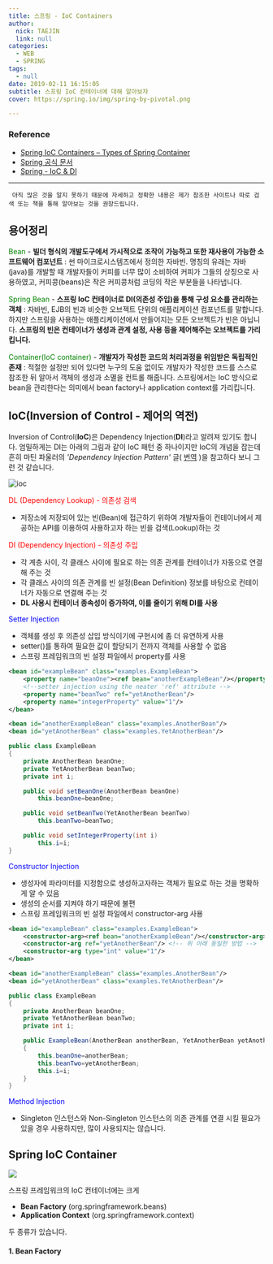```yaml
---
title: 스프링 - IoC Containers
author:
  nick: TAEJIN
  link: null
categories:
  - WEB
  - SPRING
tags:
  - null
date: 2019-02-11 16:15:05
subtitle: 스프링 IoC 컨테이너에 대해 알아보자
cover: https://spring.io/img/spring-by-pivotal.png

---
```


### Reference

- [Spring IoC Containers – Types of Spring Container](https://data-flair.training/blogs/spring-ioc-containers/)
- [Spring 공식 문서](https://docs.spring.io/spring/docs/5.1.4.RELEASE/spring-framework-reference/core.html#spring-core)
- [Spring - IoC & DI](https://isstory83.tistory.com/91)

------


` 아직 많은 것을 알지 못하기 때문에 자세하고 정확한 내용은 제가 참조한 사이트나 따로 검색 또는 책을 통해 알아보는 것을 권장드립니다.`



## 용어정리

<span style="color:green">Bean</span> - **빌더 형식의 개발도구에서 가시적으로 조작이 가능하고 또한 재사용이 가능한 소프트웨어 컴포넌트**
: 썬 마이크로시스템즈에서 정의한 자바빈. 명칭의 유래는 자바(java)를 개발할 때 개발자들이 커피를 너무 많이 소비하여 커피가 그들의 상징으로 사용하였고, 커피콩(beans)은 작은 커피콩처럼 코딩의 작은 부분들을 나타냅니다.



<span style="color:green">Spring Bean</span> - **스프링 IoC 컨테이너로 DI(의존성 주입)을 통해 구성 요소를 관리하는 객체**
: 자바빈, EJB의 빈과 비슷한 오브젝트 단위의 애플리케이션 컴포넌트를 말합니다. 하지만 스프링을 사용하는 애플리케이션에서 만들어지는 모든 오브젝트가 빈은 아닙니다. **스프링의 빈은 컨테이너가 생성과 관계 설정, 사용 등을 제어해주는 오브젝트를 가리킵니다.**



<span style="color:green">Container(IoC container)</span> - **개발자가 작성한 코드의 처리과정을 위임받은 독립적인 존재**
: 적절한 설정만 되어 있다면 누구의 도움 없이도 개발자가 작성한 코드를 스스로 참조한 뒤 알아서 객체의 생성과 소멸을 컨트롤 해줍니다. 스프링에서는 IoC 방식으로 bean을 관리한다는 의미에서 bean factory나 application context를 가리킵니다.



## IoC(Inversion of Control - 제어의 역전)

Inversion of Control(**IoC**)은 Dependency Injection(**DI**)라고 알려져 있기도 합니다. 엄밀하게는 DI는 아래의 그림과 같이 IoC 패턴 중 하나이지만 IoC의 개념을 잡는데 흔히 마틴 파울러의 *'Dependency Injection Pattern'* 글( [번역](http://wiki.javajigi.net/pages/viewpage.action?pageId=68) )을 참고하다 보니 그런 것 같습니다.

![ioc](https://img1.daumcdn.net/thumb/R720x0.q80/?scode=mtistory&fname=http%3A%2F%2Fcfile10.uf.tistory.com%2Fimage%2F252FCF3B5231689B17B553)

 <span style="color:red;">DL (Dependency Lookup) - 의존성 검색</span>

- 저장소에 저장되어 있는 빈(Bean)에 접근하기 위하여 개발자들이 컨테이너에서 제공하는 API를 이용하여 사용하고자 하는 빈을 검색(Lookup)하는 것

 <span style="color:red;">DI (Dependency Injection) - 의존성 주입</span>

- 각 계층 사이, 각 클래스 사이에 필요로 하는 의존 관계를 컨테이너가 자동으로 연결해 주는 것
- 각 클래스 사이의 의존 관계를 빈 설정(Bean Definition) 정보를 바탕으로 컨테이너가 자동으로 연결해 주는 것
- **DL 사용시 컨테이너 종속성이 증가하여, 이를 줄이기 위해 DI를 사용**

<span style="color:blue;">Setter Injection</span>

- 객체를 생성 후 의존성 삽입 방식이기에 구현시에 좀 더 유연하게 사용
- setter()를 통하여 필요한 값이 할당되기 전까지 객체를 사용할 수 없음
- 스프링 프레임워크의 빈 설정 파일에서 property를 사용

```xml
<bean id="exampleBean" class="examples.ExampleBean">
	<property name="beanOne"><ref bean="anotherExampleBean"/></property>
    <!--setter injection using the neater 'ref' attribute -->
    <property name="beanTwo" ref="yetAnotherBean"/>
    <property name="integerProperty" value="1"/>
</bean>

<bean id="anotherExampleBean" class="examples.AnotherBean"/>
<bean id="yetAnotherBean" class="examples.YetAnotherBean"/>
```

```java
public class ExampleBean
{
    private AnotherBean beanOne;
    private YetAnotherBean beanTwo;
    private int i;

    public void setBeanOne(AnotherBean beanOne)
        this.beanOne=beanOne;

    public void setBeanTwo(YetAnotherBean beanTwo)
        this.beanTwo=beanTwo;

    public void setIntegerProperty(int i)
        this.i=i;
}
```





<span style="color:blue;">Constructor Injection</span>

- 생성자에 파라미터를 지정함으로 생성하고자하는 객체가 필요로 하는 것을 명확하게 알 수 있음
- 생성의 순서를 지켜야 하기 때문에 불편
- 스프링 프레임워크의 빈 설정 파일에서 constructor-arg 사용

```xml
<bean id="exampleBean" class="examples.ExampleBean">
	<constructor-arg><ref bean="anotherExampleBean"/></constructor-arg>
    <constructor-arg ref="yetAnotherBean"/>	<!-- 위 아래 동일한 방법 -->
    <constructor-arg type="int" value="1"/>
</bean>

<bean id="anotherExampleBean" class="examples.AnotherBean"/>
<bean id="yetAnotherBean" class="examples.YetAnotherBean"/>
```

```java
public class ExampleBean
{
    private AnotherBean beanOne;
    private YetAnotherBean beanTwo;
    private int i;

    public ExampleBean(AnotherBean anotherBean, YetAnotherBean yetAnotherBean, int i)
    {
        this.beanOne=anotherBean;
        this.beanTwo=yetAnotherBean;
        this.i=i;
    }
}
```



<span style="color:blue;">Method Injection</span>

- Singleton 인스턴스와 Non-Singleton 인스턴스의 의존 관계를 연결 시킬 필요가 있을 경우 사용하지만, 많이 사용되지는 않습니다.





## Spring IoC Container

<img src="http://www.javachain.com/wp-content/uploads/2014/07/Beanfactory1.png">

스프링 프레임워크의 IoC 컨테이너에는 크게

- **Bean Factory** (org.springframework.beans)
- **Application Context** (org.springframework.context)

두 종류가 있습니다.



#### 1. Bean Factory



<br><br><br>
